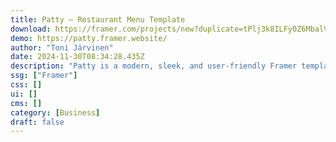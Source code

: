 ```yaml
---
title: Patty — Restaurant Menu Template
download: https://framer.com/projects/new?duplicate=tPlj3k8ILFy0Z6MbalV7&via=tonjrv&duplicateType=siteTemplate
demo: https://patty.framer.website/
author: "Toni Järvinen"
date: 2024-11-30T08:34:28.435Z
description: "Patty is a modern, sleek, and user-friendly Framer template designed specifically for restaurants looking to showcase their menu online."
ssg: ["Framer"]
css: []
ui: []
cms: []
category: [Business]
draft: false
---
```

